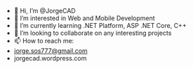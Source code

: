 - 👋 Hi, I’m @JorgeCAD
- 👀 I’m interested in Web and Mobile Development
- 🌱 I’m currently learning .NET Platform, ASP .NET Core, C++
- 💞️ I’m looking to collaborate on any interesting projects
- 📫 How to reach me:
- jorge.sos777@gmail.com
- jorgecad.wordpress.com

<!---
JorgeCAD-dev/JorgeCAD-dev is a ✨ special ✨ repository because its `README.md` (this file) appears on your GitHub profile.
You can click the Preview link to take a look at your changes.
--->
